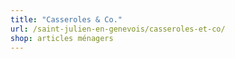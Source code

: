 ```yaml
---
title: "Casseroles & Co."
url: /saint-julien-en-genevois/casseroles-et-co/
shop: articles ménagers
---
```

